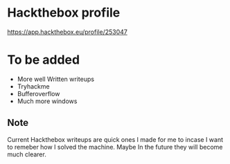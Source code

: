 # Hackthebox profile
https://app.hackthebox.eu/profile/253047

# To be added

* More well Written writeups
* Tryhackme
* Bufferoverflow 
* Much more windows

## Note

Current Hackthebox writeups are quick ones I made for me to incase I want to remeber how I solved the machine. Maybe In the future they will become much clearer.
